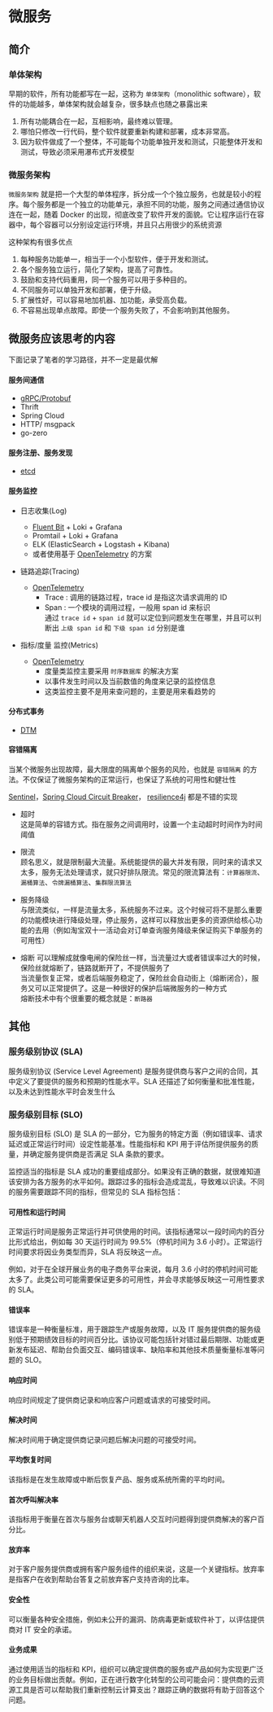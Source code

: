 # 微服务

## 简介

### 单体架构

早期的软件，所有功能都写在一起，这称为 ``单体架构``（monolithic software），软件的功能越多，单体架构就会越复杂，很多缺点也随之暴露出来
1. 所有功能耦合在一起，互相影响，最终难以管理。
2. 哪怕只修改一行代码，整个软件就要重新构建和部署，成本非常高。
3. 因为软件做成了一个整体，不可能每个功能单独开发和测试，只能整体开发和测试，导致必须采用瀑布式开发模型

### 微服务架构

``微服务架构`` 就是把一个大型的单体程序，拆分成一个个独立服务，也就是较小的程序。每个服务都是一个独立的功能单元，承担不同的功能，服务之间通过通信协议连在一起，随着 Docker 的出现，彻底改变了软件开发的面貌。它让程序运行在容器中，每个容器可以分别设定运行环境，并且只占用很少的系统资源

这种架构有很多优点

1. 每种服务功能单一，相当于一个小型软件，便于开发和测试。
2. 各个服务独立运行，简化了架构，提高了可靠性。
3. 鼓励和支持代码重用，同一个服务可以用于多种目的。
4. 不同服务可以单独开发和部署，便于升级。
5. 扩展性好，可以容易地加机器、加功能，承受高负载。
6. 不容易出现单点故障。即使一个服务失败了，不会影响到其他服务。


## 微服务应该思考的内容

下面记录了笔者的学习路径，并不一定是最优解

#### 服务间通信
- [gRPC/Protobuf](../Go/Grpc_zh_CN.md)
- Thrift
- Spring Cloud
- HTTP/ msgpack
- go-zero

#### 服务注册、服务发现
- [etcd](./Etcd_zh_CN.md.md)

#### 服务监控

- 日志收集(Log)
    - [Fluent Bit](./Fluent_Bit_zh_CN.md) + Loki + Grafana
    - Promtail + Loki + Grafana
    - ELK (ElasticSearch + Logstash + Kibana)
    - 或者使用基于 [OpenTelemetry](./OpenTelemetry_zh_CN.md) 的方案

- 链路追踪(Tracing)
    - [OpenTelemetry](./OpenTelemetry_zh_CN.md)  
        - Trace : 调用的链路过程，trace id 是指这次请求调用的 ID
        - Span : 一个模块的调用过程，一般用 span id 来标识  
            通过 ``trace id`` + ``span id`` 就可以定位到问题发生在哪里，并且可以判断出 ``上级 span id`` 和 ``下级 span id`` 分别是谁

- 指标/度量 监控(Metrics)
    - [OpenTelemetry](./OpenTelemetry_zh_CN.md)  
        - 度量类监控主要采用 ``时序数据库`` 的解决方案
        - 以事件发生时间以及当前数值的角度来记录的监控信息
        - 这类监控主要不是用来查问题的，主要是用来看趋势的

#### 分布式事务
- [DTM](./DTM_zh_CN.md)

#### 容错隔离

当某个微服务出现故障，最大限度的隔离单个服务的风险，也就是 ``容错隔离`` 的方法。不仅保证了微服务架构的正常运行，也保证了系统的可用性和健壮性

[Sentinel](https://github.com/alibaba/Sentinel)，[Spring Cloud Circuit Breaker](https://spring.io/projects/spring-cloud-circuitbreaker/)， [resilience4j](https://github.com/resilience4j/resilience4j) 都是不错的实现

- 超时  
    这是简单的容错方式。指在服务之间调用时，设置一个主动超时时间作为时间阈值

- 限流  
    顾名思义，就是限制最大流量。系统能提供的最大并发有限，同时来的请求又太多，服务无法处理请求，就只好排队限流。常见的限流算法有：``计算器限流``、``漏桶算法``、``令牌漏桶算法``、``集群限流算法``

- 服务降级  
    与限流类似，一样是流量太多，系统服务不过来。这个时候可将不是那么重要的功能模块进行降级处理，停止服务，这样可以释放出更多的资源供给核心功能的去用（例如淘宝双十一活动会对订单查询服务降级来保证购买下单服务的可用性）

- 熔断
    可以理解成就像电闸的保险丝一样，当流量过大或者错误率过大的时候，保险丝就熔断了，链路就断开了，不提供服务了  
    当流量恢复正常，或者后端服务稳定了，保险丝会自动街上（熔断闭合），服务又可以正常提供了。这是一种很好的保护后端微服务的一种方式  
    熔断技术中有个很重要的概念就是：``断路器``

## 其他

### 服务级别协议 (SLA)
服务级别协议 (Service Level Agreement) 是服务提供商与客户之间的合同，其中定义了要提供的服务和预期的性能水平。SLA 还描述了如何衡量和批准性能，以及未达到性能水平时会发生什么

### 服务级别目标 (SLO)
服务级别目标 (SLO) 是 SLA 的一部分，它为服务的特定方面（例如错误率、请求延迟或正常运行时间）设定性能基准。性能指标和 KPI 用于评估所提供服务的质量，并确定服务提供商是否满足 SLA 条款的要求。

监控适当的指标是 SLA 成功的重要组成部分。如果没有正确的数据，就很难知道该安排为各方服务的水平如何。跟踪过多的指标会造成混乱，导致难以识读。不同的服务需要跟踪不同的指标，但常见的 SLA 指标包括：

#### 可用性和运行时间
正常运行时间是服务正常运行并可供使用的时间。该指标通常以一段时间内的百分比形式给出，例如每 30 天运行时间为 99.5%（停机时间为 3.6 小时）。正常运行时间要求将因业务类型而异，SLA 将反映这一点。

例如，对于在全球开展业务的电子商务平台来说，每月 3.6 小时的停机时间可能太多了。此类公司可能需要保证更多的可用性，并会寻求能够反映这一可用性要求的 SLA。

#### 错误率
错误率是一种衡量标准，用于跟踪生产或服务故障，以及 IT 服务提供商的服务级别低于预期绩效目标的时间百分比。该协议可能包括针对错过最后期限、功能或更新发布延迟、帮助台负面交互、编码错误率、缺陷率和其他技术质量衡量标准等问题的 SLO。

#### 响应时间
响应时间规定了提供商记录和响应客户问题或请求的可接受时间。

#### 解决时间
解决时间用于确定提供商记录问题后解决问题的可接受时间。

#### 平均恢复时间
该指标是在发生故障或中断后恢复产品、服务或系统所需的平均时间。

#### 首次呼叫解决率
该指标用于衡量在首次与服务台或聊天机器人交互时问题得到提供商解决的客户百分比。

#### 放弃率
对于客户服务提供商或拥有客户服务组件的组织来说，这是一个关键指标。放弃率是指客户在收到帮助台答复之前放弃客户支持咨询的比率。

#### 安全性
可以衡量各种安全措施，例如未公开的漏洞、防病毒更新或软件补丁，以评估提供商对 IT 安全的承诺。

#### 业务成果
通过使用适当的指标和 KPI，组织可以确定提供商的服务或产品如何为实现更广泛的业务目标做出贡献。例如，正在进行数字化转型的公司可能会问：提供商的云资源工具是否可以帮助我们重新控制云计算支出？跟踪正确的数据将有助于回答这个问题。
